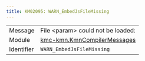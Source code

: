 ```yaml
---
title: KM02095: WARN_EmbedJsFileMissing
---
```


|            |           |
|------------|---------- |
| Message    | File &lt;param&gt; could not be loaded:  |
| Module     | [kmc-kmn.KmnCompilerMessages](kmc-kmn.kmncompilermessages) |
| Identifier | `WARN_EmbedJsFileMissing` |



